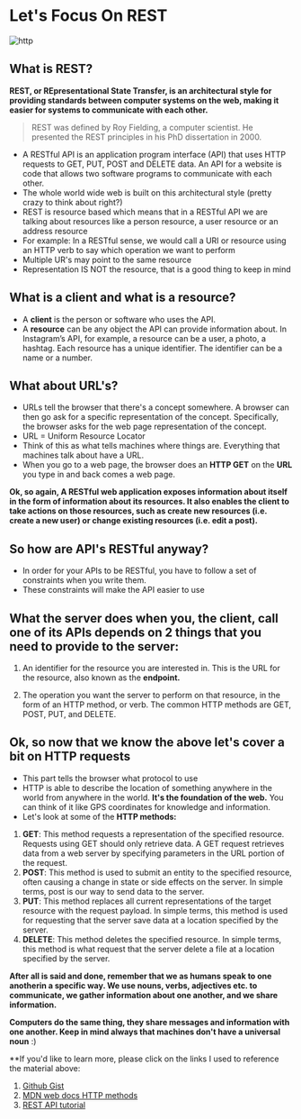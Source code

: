 # Let's Focus On REST

![http](https://upload.wikimedia.org/wikipedia/commons/thumb/8/83/Internet1.svg/2000px-Internet1.svg.png)

## What is REST?
**REST, or REpresentational State Transfer, is an architectural style for providing standards between computer systems on the web, making it easier for systems to communicate with each other.**
>REST was defined by Roy Fielding, a computer scientist. He presented the REST principles in his PhD dissertation in 2000.
>
* A RESTful API is an application program interface (API) that uses HTTP requests to GET, PUT, POST and DELETE data. An API for a website is code that allows two software programs to communicate with each other.
* The whole world wide web is built on this architectural style (pretty crazy to think about right?)
* REST is resource based which means that in a RESTful API we are talking about resources like a person resource, a user resource or an address resource
* For example: In a RESTful sense, we would call a URI or resource using an HTTP verb to say which operation we want to perform
* Multiple UR's may point to the same resource
* Representation IS NOT the resource, that is a good thing to keep in mind

## What is a client and what is a resource? 
* A **client** is the person or software who uses the API.
* A **resource** can be any object the API can provide information about. In Instagram’s API, for example, a resource can be a user, a photo, a hashtag. Each resource has a unique identifier. The identifier can be a name or a number.

## What about URL's?
* URLs tell the browser that there's a concept somewhere. A browser can then go ask for a specific representation of the concept. Specifically, the browser asks for the web page representation of the concept.
* URL = Uniform Resource Locator
* Think of this as what tells machines where things are. Everything that machines talk about have a URL.
* When you go to a web page, the browser does an **HTTP GET** on the **URL** you type in and back comes a web page.

**Ok, so again, A RESTful web application exposes information about itself in the form of information about its resources. It also enables the client to take actions on those resources, such as create new resources (i.e. create a new user) or change existing resources (i.e. edit a post).**

## So how are API's RESTful anyway?
* In order for your APIs to be RESTful, you have to follow a set of constraints when you write them. 
* These constraints will make the API easier to use

## What the server does when you, the client, call one of its APIs depends on 2 things that you need to provide to the server:
1. An identifier for the resource you are interested in. This is the URL for the resource, also known as the **endpoint.** 

2. The operation you want the server to perform on that resource, in the form of an HTTP method, or verb. The common HTTP methods are GET, POST, PUT, and DELETE.

## Ok, so now that we know the above let's cover a bit on HTTP requests
* This part tells the browser what protocol to use 
* HTTP is able to describe the location of something anywhere in the world from anywhere in the world. **It's the foundation of the web.** You can think of it like GPS coordinates for knowledge and information.
* Let's look at some of the **HTTP methods:**
1. **GET**: This method requests a representation of the specified resource. Requests using GET should only retrieve data. A GET request retrieves data from a web server by specifying parameters in the URL portion of the request.
1. **POST**: This method is used to submit an entity to the specified resource, often causing a change in state or side effects on the server. In simple terms, post is our way to send data to the server.
1. **PUT**: This method replaces all current representations of the target resource with the request payload. In simple terms, this method is used for requesting that the server save data at a location specified by the server.
1. **DELETE**: This method deletes the specified resource. In simple terms, this method is what request that the server delete a file at a location specified by the server.

**After all is said and done, remember that we as humans speak to one anotherin a specific way. We use nouns, verbs, adjectives etc. to communicate, we gather information about one another, and we share information.**

**Computers do the same thing, they share messages and information with one another.  Keep in mind always that machines don't have a universal noun** :)

**If you'd like to learn more, please click on the links I used to reference the material above:
1. [Github Gist](https://gist.github.com/brookr/5977550)
1. [MDN web docs HTTP methods](https://developer.mozilla.org/en-US/docs/Web/HTTP/Methods)
1. [REST API tutorial](https://www.restapitutorial.com/lessons/whatisrest.html)
